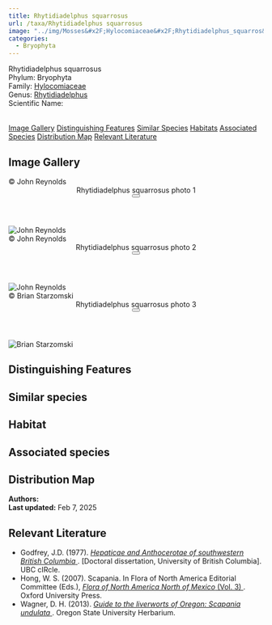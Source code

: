 ```yaml
---
title: Rhytidiadelphus squarrosus
url: /taxa/Rhytidiadelphus squarrosus
image: "../img/Mosses&#x2F;Hylocomiaceae&#x2F;Rhytidiadelphus_squarros&#x2F;macro_pics&#x2F;Rhytidiadelphus_squarrosus_JR_02.jpg"
categories:
  - Bryophyta
---
```


<script defer src="../../js/micromodal.min.js"></script>
<link href="../../css/micromodal.css" rel="stylesheet">

<link href="https://unpkg.com/maplibre-gl@3.6.2/dist/maplibre-gl.css" rel="stylesheet" />
<script defer src="https://unpkg.com/maplibre-gl@3.6.2/dist/maplibre-gl.js"></script>
<script defer src="https://unpkg.com/papaparse@5.4.1/papaparse.min.js"></script>
<script defer src="../../js/records-map.js"></script>

<link href="../../css/style-taxon.css" rel="stylesheet">

<div class="container">
<div class="imerss-content hx-max-w-screen-xl">

<div class="info-panel">
 <div class="info-left">
  <div class="taxon-name">Rhytidiadelphus squarrosus</div>
   <div class="taxon-rank rank-phylum"><span class="taxon-rank-label">Phylum: </span><span class="taxon-rank-value">Bryophyta</span></div>
   <div class="taxon-rank rank-family">
     <span class="taxon-rank-label">Family: </span>
     <span class="taxon-rank-value"><a href="/taxa/Hylocomiaceae">Hylocomiaceae</a></span>
   </div>
   <div class="taxon-rank rank-genus">
     <span class="taxon-rank-label">Genus: </span>
     <span class="taxon-rank-value"><a href="/taxa/Rhytidiadelphus">Rhytidiadelphus</a></span>
   </div>
  <div class="taxon-scientific"><span class="scientific-label">Scientific Name: </span>
<a href="https://www.gbif.org/species/ (Hedw.) Warnst.</span>
                <svg width="20" height="20">
                    <use href="#green-dot"/>
                </svg>
</a>
 </div>
</div>
 <div class="info-right">
<table>
</table>
 </div>
</div>

<div class="section-nav">
  <a href="#image-gallery">Image Gallery</a>
  <a href="#distinguishing-features">Distinguishing Features</a>
  <a href="#similar-species">Similar Species</a>
  <a href="#habitats">Habitats</a>
  <a href="#associated-species">Associated Species</a>
  <a href="#distribution-map">Distribution Map</a>
  <a href="#relevant-literature">Relevant Literature</a>
</div>


<h2 id="image-gallery">Image Gallery
</h2>

<div class="imerss-image-header">
  <div class="imerss-image-holder"
       data-micromodal-trigger="modal-plate-photo1"
       style="background-image: url(../../img/Mosses&#x2F;Hylocomiaceae&#x2F;Rhytidiadelphus_squarros&#x2F;macro_pics&#x2F;Rhytidiadelphus_squarrosus_JR_02.jpg)"
       title="John Reynolds">
    <div class="imerss-image-copy"> © John Reynolds</div>
  </div>
  <div class="modal micromodal-slide" id="modal-plate-photo1" aria-hidden="true">
      <div class="modal__overlay" tabindex="-1" data-micromodal-close>
          <div class="modal__container" role="dialog" aria-modal="true" aria-labelledby="modal-plate-title-photo1">
              <header class="modal__header">
                  <div class="modal__title" id="modal-plate-title-photo1">
                      Rhytidiadelphus squarrosus photo 1
                  </div>
                  <button class="modal__close" aria-label="Close" data-micromodal-close></button>
              </header>
              <div class="modal__content" id="modal-plate-content-photo1">
                  <img src="https:&#x2F;&#x2F;lh3.googleusercontent.com&#x2F;d&#x2F;1ZZSiXeRiyEflOO5haf2U2yFnABfDaIuK" title="John Reynolds" referrerpolicy="no-referrer"/>
              </div>
          </div>
      </div>
  </div>

  <div class="imerss-image-holder"
       data-micromodal-trigger="modal-plate-photo2"
       style="background-image: url(../../img/Mosses&#x2F;Hylocomiaceae&#x2F;Rhytidiadelphus_squarros&#x2F;macro_pics&#x2F;Rhytidiadelphus_squarrosus_JR_01.jpg)"
       title="John Reynolds">
    <div class="imerss-image-copy"> © John Reynolds</div>
  </div>
  <div class="modal micromodal-slide" id="modal-plate-photo2" aria-hidden="true">
      <div class="modal__overlay" tabindex="-1" data-micromodal-close>
          <div class="modal__container" role="dialog" aria-modal="true" aria-labelledby="modal-plate-title-photo2">
              <header class="modal__header">
                  <div class="modal__title" id="modal-plate-title-photo2">
                      Rhytidiadelphus squarrosus photo 2
                  </div>
                  <button class="modal__close" aria-label="Close" data-micromodal-close></button>
              </header>
              <div class="modal__content" id="modal-plate-content-photo2">
                  <img src="https:&#x2F;&#x2F;lh3.googleusercontent.com&#x2F;d&#x2F;1ZT9kaMAwh4OphMn6DVO4WcaJPOgzuVIy" title="John Reynolds" referrerpolicy="no-referrer"/>
              </div>
          </div>
      </div>
  </div>

  <div class="imerss-image-holder"
       data-micromodal-trigger="modal-plate-photo3"
       style="background-image: url(../../img/Mosses&#x2F;Hylocomiaceae&#x2F;Rhytidiadelphus_squarros&#x2F;macro_pics&#x2F;Rhytidiadelphus_squarrosus_BS_01.jpeg)"
       title="Brian Starzomski">
    <div class="imerss-image-copy"> © Brian Starzomski</div>
  </div>
  <div class="modal micromodal-slide" id="modal-plate-photo3" aria-hidden="true">
      <div class="modal__overlay" tabindex="-1" data-micromodal-close>
          <div class="modal__container" role="dialog" aria-modal="true" aria-labelledby="modal-plate-title-photo3">
              <header class="modal__header">
                  <div class="modal__title" id="modal-plate-title-photo3">
                      Rhytidiadelphus squarrosus photo 3
                  </div>
                  <button class="modal__close" aria-label="Close" data-micromodal-close></button>
              </header>
              <div class="modal__content" id="modal-plate-content-photo3">
                  <img src="https:&#x2F;&#x2F;lh3.googleusercontent.com&#x2F;d&#x2F;1ZSjG3Xo2-uJH4H6Ot1OU-a8TCVeV4V0J" title="Brian Starzomski" referrerpolicy="no-referrer"/>
              </div>
          </div>
      </div>
  </div>

</div>


<h2 id="distinguishing-features">Distinguishing Features</h2>



<h2 id="similar-species">Similar species</h2>



<h2 id="habitat">Habitat</h2>



<h2 id="associated-species">Associated species</h2>




 <h2 id="distribution-map">Distribution Map</h2>

 <div class="imerss-map-holder" id="imerss-map-holder">
 </div>

 <script type="module">
    imerss.makeRecordsMap("imerss-map-holder", "../../taxa_records/Rhytidiadelphus squarrosus.csv"); 
 </script>

<div class="taxon-footer">
 <div class="taxon-authors"><b>Authors:</b> <span></span></div>
 <div class="taxon-update"><b>Last updated:</b> <span>Feb 7, 2025</span></div>
</div>

<h2 id="relevant-literature">Relevant Literature</h2>

<ul class="list-disc list-inside text-lg leading-relaxed">
<li class="mb-2">
    Godfrey, J.D. (1977). 
    <a href="https://open.library.ubc.ca/soa/cIRcle/collections/ubctheses/831/items/1.0094118" target="_blank" rel="noopener noreferrer" class="text-green-700 hover:underline">
        <em>Hepaticae and Anthocerotae of southwestern British Columbia</em>
    </a>. [Doctoral dissertation, University of British Columbia]. UBC cIRcle.
</li>
<li class="mb-2">
    Hong, W. S. (2007). Scapania. In Flora of North America Editorial Committee (Eds.), 
    <a href="https://www.mobot.org/plantscience/BFNA/V3/Scapania_R2.pdf" target="_blank" rel="noopener noreferrer" class="text-green-700 hover:underline">
        <em>Flora of North America North of Mexico</em> (Vol. 3)
    </a>. Oxford University Press.
</li>
<li class="mb-2">
    Wagner, D. H. (2013). 
    <a href="https://herbarium.science.oregonstate.edu/wagner/liverworts/scaund.htm" target="_blank" rel="noopener noreferrer" class="text-green-700 hover:underline">
        <em>Guide to the liverworts of Oregon: Scapania undulata</em>
    </a>. Oregon State University Herbarium.
</li>
</ul>
</div>
</div>

<script type="module">
  MicroModal.init();
</script>
